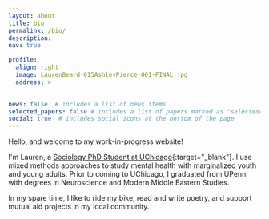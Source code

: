```yaml
---
layout: about
title: bio
permalink: /bio/
description: 
nav: true

profile:
  align: right
  image: LaurenBeard-015AshleyPierce-001-FINAL.jpg
  address: >
    

news: false  # includes a list of news items
selected_papers: false # includes a list of papers marked as "selected={true}"
social: true  # includes social icons at the bottom of the page
---
```

Hello, and welcome to my work-in-progress website! 

I'm Lauren, a [Sociology PhD Student at UChicago](https://sociology.uchicago.edu/directory/lauren-beard){:target="\_blank"}. I use mixed methods approaches to study mental health with marginalized youth and young adults. Prior to coming to UChicago, I graduated from UPenn with degrees in Neuroscience and Modern Middle Eastern Studies.   

In my spare time, I like to ride my bike, read and write poetry, and support mutual aid projects in my local community.   

